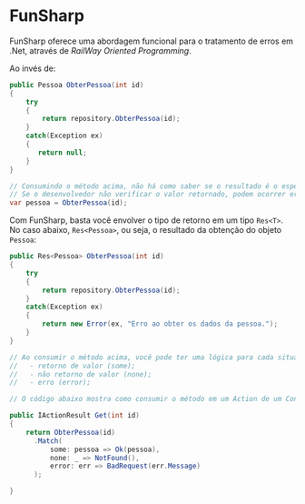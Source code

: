 # FunSharp

FunSharp oferece uma abordagem funcional para o tratamento de erros em .Net, através de *RailWay Oriented Programming*. 

Ao invés de:

```csharp
public Pessoa ObterPessoa(int id)
{
    try
    {
        return repository.ObterPessoa(id);
    }
    catch(Exception ex)
    {
       return null;
    }
}

// Consumindo o método acima, não há como saber se o resultado é o esperado ou não ou se houve algum erro. 
// Se o desenvolvedor não verificar o valor retornado, podem ocorrer erros como NullReferenceException.
var pessoa = ObterPessoa(id);
```

Com FunSharp, basta você envolver o tipo de retorno em um tipo `Res<T>`. No caso abaixo, `Res<Pessoa>`, ou seja, o resultado da obtenção do objeto `Pessoa`:

```csharp
public Res<Pessoa> ObterPessoa(int id)
{
    try
    {
        return repository.ObterPessoa(id);
    }
    catch(Exception ex)
    {
        return new Error(ex, "Erro ao obter os dados da pessoa.");
    }
}

// Ao consumir o método acima, você pode ter uma lógica para cada situação através de pattern matching:
//   - retorno de valor (some);
//   - não retorno de valor (none);
//   - erro (error);

// O código abaixo mostra como consumir o método em um Action de um Controller Asp.Net Core Web API:

public IActionResult Get(int id)
{
    return ObterPessoa(id)
      .Match(
          some: pessoa => Ok(pessoa),
          none: _ => NotFound(),
          error: err => BadRequest(err.Message)
      );

}
```

